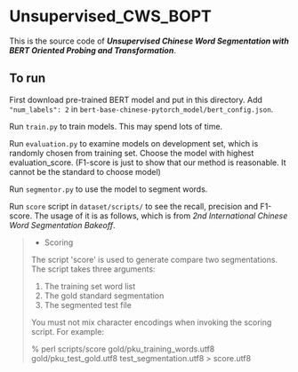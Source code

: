 # Unsupervised_CWS_BOPT
This is the source code of ***Unsupervised Chinese Word Segmentation with BERT Oriented Probing and Transformation***.

## To run
First download pre-trained BERT model and put in this directory. Add `"num_labels": 2` in `bert-base-chinese-pytorch_model/bert_config.json`.

Run `train.py` to train models. This may spend lots of time.

Run `evaluation.py` to examine models on development set, which is randomly chosen from training set. Choose the model with highest evaluation_score. (F1-score is just to show that our method is reasonable. It cannot be the standard to choose model)

Run `segmentor.py` to use the model to segment words.

Run `score` script in `dataset/scripts/` to see the recall, precision and F1-score. The usage of it is as follows, which is from *2nd International Chinese Word Segmentation Bakeoff*.

> * Scoring
>
> The script 'score' is used to generate compare two segmentations. The
script takes three arguments:
> 
> 1. The training set word list
> 2. The gold standard segmentation
> 3. The segmented test file
> 
> You must not mix character encodings when invoking the scoring
> script. For example:
> 
> % perl scripts/score gold/pku_training_words.utf8 \
>     gold/pku_test_gold.utf8 test_segmentation.utf8 > score.utf8


